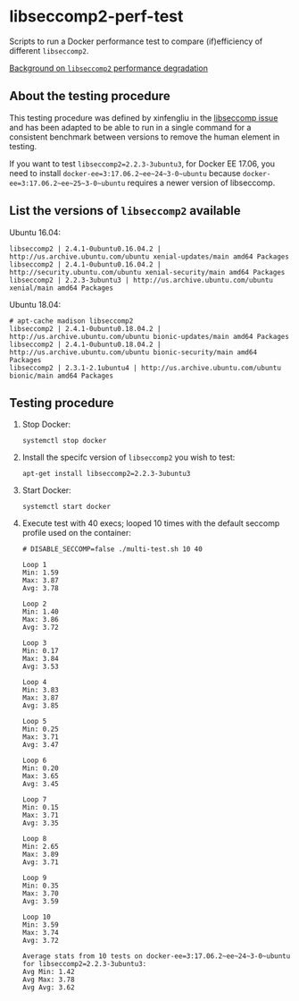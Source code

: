 # libseccomp2-perf-test

Scripts to run a Docker performance test to compare (if)efficiency of different `libseccomp2`.

[Background on `libseccomp2` performance degradation](https://github.com/seccomp/libseccomp/issues/153)

## About the testing procedure

This testing procedure was defined by xinfengliu in the [libseccomp issue](https://github.com/seccomp/libseccomp/issues/153#issuecomment-549274260) and has been adapted to be able to run in a single command for a consistent benchmark between versions to remove the human element in testing.

If you want to test `libseccomp2=2.2.3-3ubuntu3`, for Docker EE 17.06, you need to install `docker-ee=3:17.06.2~ee~24~3-0~ubuntu` because `docker-ee=3:17.06.2~ee~25~3-0~ubuntu` requires a newer version of libseccomp.

## List the versions of `libseccomp2` available

Ubuntu 16.04:

```
libseccomp2 | 2.4.1-0ubuntu0.16.04.2 | http://us.archive.ubuntu.com/ubuntu xenial-updates/main amd64 Packages
libseccomp2 | 2.4.1-0ubuntu0.16.04.2 | http://security.ubuntu.com/ubuntu xenial-security/main amd64 Packages
libseccomp2 | 2.2.3-3ubuntu3 | http://us.archive.ubuntu.com/ubuntu xenial/main amd64 Packages
```

Ubuntu 18.04:

```
# apt-cache madison libseccomp2
libseccomp2 | 2.4.1-0ubuntu0.18.04.2 | http://us.archive.ubuntu.com/ubuntu bionic-updates/main amd64 Packages
libseccomp2 | 2.4.1-0ubuntu0.18.04.2 | http://us.archive.ubuntu.com/ubuntu bionic-security/main amd64 Packages
libseccomp2 | 2.3.1-2.1ubuntu4 | http://us.archive.ubuntu.com/ubuntu bionic/main amd64 Packages
```

## Testing procedure

1. Stop Docker:

   ```
   systemctl stop docker
   ```

1. Install the specifc version of `libseccomp2` you wish to test:

   ```
   apt-get install libseccomp2=2.2.3-3ubuntu3
   ```

1. Start Docker:

   ```
   systemctl start docker
   ```

1. Execute test with 40 execs; looped 10 times with the default seccomp profile used on the container:

   ```
   # DISABLE_SECCOMP=false ./multi-test.sh 10 40

   Loop 1
   Min: 1.59
   Max: 3.87
   Avg: 3.78

   Loop 2
   Min: 1.40
   Max: 3.86
   Avg: 3.72

   Loop 3
   Min: 0.17
   Max: 3.84
   Avg: 3.53

   Loop 4
   Min: 3.83
   Max: 3.87
   Avg: 3.85

   Loop 5
   Min: 0.25
   Max: 3.71
   Avg: 3.47

   Loop 6
   Min: 0.20
   Max: 3.65
   Avg: 3.45

   Loop 7
   Min: 0.15
   Max: 3.71
   Avg: 3.35

   Loop 8
   Min: 2.65
   Max: 3.89
   Avg: 3.71

   Loop 9
   Min: 0.35
   Max: 3.70
   Avg: 3.59

   Loop 10
   Min: 3.59
   Max: 3.74
   Avg: 3.72

   Average stats from 10 tests on docker-ee=3:17.06.2~ee~24~3-0~ubuntu for libseccomp2=2.2.3-3ubuntu3:
   Avg Min: 1.42
   Avg Max: 3.78
   Avg Avg: 3.62
   ```
